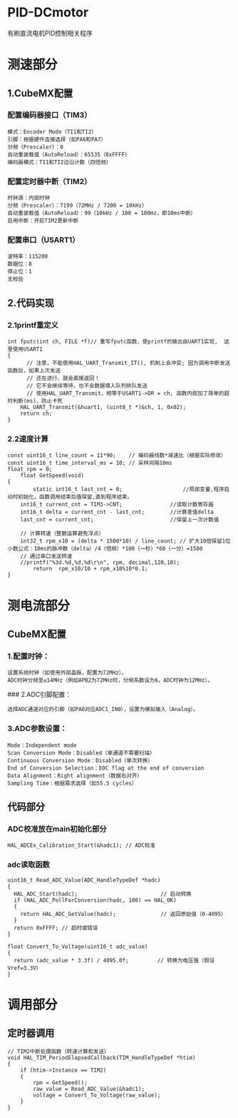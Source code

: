# PID-DCmotor
有刷直流电机PID控制相关程序
​
# 测速部分
## 1.CubeMX配置
### 配置编码器接口（TIM3）

    模式：Encoder Mode（TI1和TI2）
    引脚：根据硬件连接选择（如PA6和PA7）
    分频（Prescaler）：0
    自动重装载值（AutoReload）：65535（0xFFFF）
    编码器模式：TI1和TI2边沿计数（四倍频）
### 配置定时器中断（TIM2）​

    时钟源：内部时钟
    分频（Prescaler）：7199（72MHz / 7200 = 10kHz）
    自动重装载值（AutoReload）：99（10kHz / 100 = 100Hz，即10ms中断）
    启用中断：开启TIM2更新中断
### 配置串口（USART1）​

    波特率：115200
    数据位：8
    停止位：1
    无校验
## 2.代码实现
### 2.1printf重定义

    int fputc(int ch, FILE *f)// 重写fputc函数，使printf的输出由UART1实现,  这里使用USART1
    {
          // 注意，不能使用HAL_UART_Transmit_IT(), 机制上会冲突; 因为调用中断发送函数后，如果上次发送 
          // 还在进行，就会直接返回！
    	  // 它不会继续等待，也不会数据填入队列排队发送
    	  // 使用HAL_UART_Transmit，相等于USART1->DR = ch, 函数内部加了简单的超时判断(ms)，防止卡死
        HAL_UART_Transmit(&huart1, (uint8_t *)&ch, 1, 0x02);   
        return ch;
    } 

### 2.2速度计算
    const uint16_t line_count = 11*90;    // 编码器线数*减速比（根据实际修改）
    const uint16_t time_interval_ms = 10; // 采样间隔10ms
    float rpm = 0;
        float GetSpeed(void)
    {
    		static int16_t last_cnt = 0;                   //局部变量,程序启动时初始化，函数调用结束后值保留,直到程序结束。
        int16_t current_cnt = TIM3->CNT;               //读取计数寄存器
        int16_t delta = current_cnt - last_cnt;        //计算差值delta
        last_cnt = current_cnt;                        //保留上一次计数值
    			
        // 计算转速（整数运算避免浮点）
        int32_t rpm_x10 = (delta * 1500*10) / line_count; // 扩大10倍保留1位小数公式：10ms的脉冲数（delta）/4（倍频）*100（一秒）*60（一分）=1500
        // 通过串口发送转速
        //printf("%3d.%d,%d,%d\r\n", rpm, decimal,120,10);
    		return  rpm_x10/10 + rpm_x10%10*0.1;
    }
# 测电流部分
## CubeMX配置
### ​​1.配置时钟​​：
    设置系统时钟（如使用外部晶振，配置为72MHz）。
    ADC时钟分频至≤14MHz（例如APB2为72MHz时，分频系数设为6，ADC时钟为12MHz）。
​​### 2.ADC引脚配置​​：

    选择ADC通道对应的引脚（如PA0对应ADC1_IN0），设置为模拟输入（Analog）。
### 3.ADC参数设置​​：
    ​​Mode​​：Independent mode
    ​​Scan Conversion Mode​​：Disabled（单通道不需要扫描）
    ​​Continuous Conversion Mode​​：Disabled（单次转换）
    ​​End of Conversion Selection​​：EOC flag at the end of conversion
    ​​Data Alignment​​：Right alignment（数据右对齐）
    ​​Sampling Time​​：根据需求选择（如55.5 cycles）
## 代码部分
### ADC校准放在main初始化部分
    HAL_ADCEx_Calibration_Start(&hadc1); // ADC校准
### adc读取函数
    uint16_t Read_ADC_Value(ADC_HandleTypeDef *hadc)
    {
      HAL_ADC_Start(hadc);                          // 启动转换
      if (HAL_ADC_PollForConversion(hadc, 100) == HAL_OK)
      {
        return HAL_ADC_GetValue(hadc);              // 返回原始值（0-4095）
      }
      return 0xFFFF; // 超时或错误
    }
    
    float Convert_To_Voltage(uint16_t adc_value)
    {
      return (adc_value * 3.3f) / 4095.0f;         // 转换为电压值（假设Vref=3.3V）
    }
# 调用部分
## 定时器调用
    // TIM2中断处理函数（转速计算和发送）
    void HAL_TIM_PeriodElapsedCallback(TIM_HandleTypeDef *htim) 
    {
        if (htim->Instance == TIM2)
    	{ 
    		rpm = GetSpeed();
    		raw_value = Read_ADC_Value(&hadc1);
    		voltage = Convert_To_Voltage(raw_value);
    	}
    }

​

